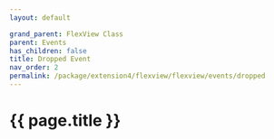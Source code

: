 ```yaml
---
layout: default

grand_parent: FlexView Class
parent: Events
has_children: false
title: Dropped Event
nav_order: 2
permalink: /package/extension4/flexview/flexview/events/dropped
---
```

# {{ page.title }}